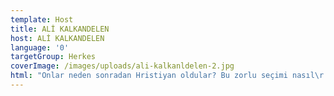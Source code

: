 ```yaml
---
template: Host
title: ALİ KALKANDELEN
host: ALİ KALKANDELEN
language: '0'
targetGroup: Herkes
coverImage: /images/uploads/ali-kalkanldelen-2.jpg
html: "Onlar neden sonradan Hristiyan oldular? Bu zorlu seçimi nasıl\r yaptılar? Hayatları ne yönde değişti. Şimdiki yaşamlarında ne gibi\r zorluklarla karşılaşıyorlar? Ali Kalkandelen’in sunumuyla Dar\r Kapıdan Geçenler adlı tanıklık programımız bu ekranlarda. Kanal\r Hayat’ı izlemekten ve İsa Mesih’i takip etmekten asla vazgeçmeyin."
---
```


